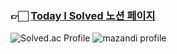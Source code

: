 
### 👉🏻 [Today I Solved 노션 페이지](https://ammezkhan.notion.site/5ca0b9fa7b2c465e892496e80c329bd2?v=a33e67a76a784301909b3f8b8423cc0c)
    
![Solved.ac Profile](http://mazassumnida.wtf/api/v2/generate_badge?boj=ammezkhan)
![mazandi profile](http://mazandi.herokuapp.com/api?handle=ammezkhan&theme=dark)
